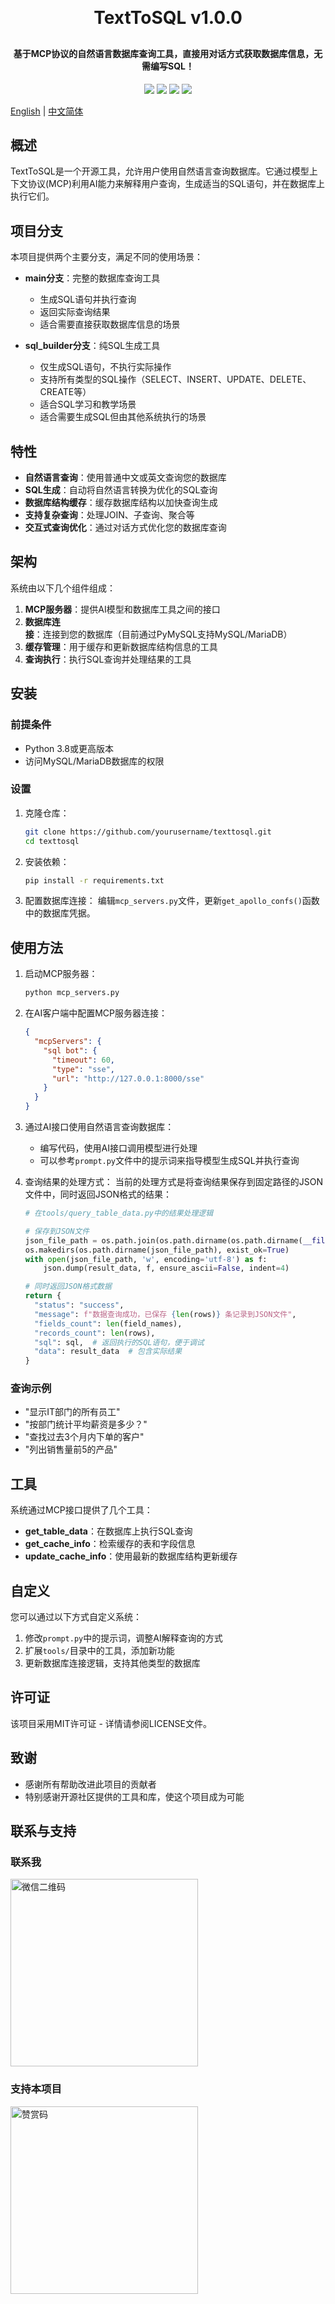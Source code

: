 <h1 align="center" style="margin: 30px 0 30px; font-weight: bold;">TextToSQL v1.0.0</h1>
<h4 align="center">基于MCP协议的自然语言数据库查询工具，直接用对话方式获取数据库信息，无需编写SQL！</h4>
<p align="center">
	<a href="https://github.com/lixu289508/TextToSQL/stargazers"><img src="https://img.shields.io/github/stars/lixu289508/TextToSQL?style=flat-square&logo=GitHub"></a>
	<a href="https://github.com/lixu289508/TextToSQL/network/members"><img src="https://img.shields.io/github/forks/lixu289508/TextToSQL?style=flat-square&logo=GitHub"></a>
	<a href="https://github.com/lixu289508/TextToSQL/watchers"><img src="https://img.shields.io/github/watchers/lixu289508/TextToSQL?style=flat-square&logo=GitHub"></a>
	<a href="https://github.com/lixu289508/TextToSQL/blob/master/LICENSE"><img src="https://img.shields.io/github/license/lixu289508/TextToSQL.svg?style=flat-square"></a>
</p>

[English](README.md) | [中文简体](README_CN.md)

## 概述

TextToSQL是一个开源工具，允许用户使用自然语言查询数据库。它通过模型上下文协议(MCP)利用AI能力来解释用户查询，生成适当的SQL语句，并在数据库上执行它们。

## 项目分支

本项目提供两个主要分支，满足不同的使用场景：

- **main分支**：完整的数据库查询工具
  - 生成SQL语句并执行查询
  - 返回实际查询结果
  - 适合需要直接获取数据库信息的场景

- **sql_builder分支**：纯SQL生成工具
  - 仅生成SQL语句，不执行实际操作
  - 支持所有类型的SQL操作（SELECT、INSERT、UPDATE、DELETE、CREATE等）
  - 适合SQL学习和教学场景
  - 适合需要生成SQL但由其他系统执行的场景

## 特性

- **自然语言查询**：使用普通中文或英文查询您的数据库
- **SQL生成**：自动将自然语言转换为优化的SQL查询
- **数据库结构缓存**：缓存数据库结构以加快查询生成
- **支持复杂查询**：处理JOIN、子查询、聚合等
- **交互式查询优化**：通过对话方式优化您的数据库查询

## 架构

系统由以下几个组件组成：

1. **MCP服务器**：提供AI模型和数据库工具之间的接口
2. **数据库连接**：连接到您的数据库（目前通过PyMySQL支持MySQL/MariaDB）
3. **缓存管理**：用于缓存和更新数据库结构信息的工具
4. **查询执行**：执行SQL查询并处理结果的工具

## 安装

### 前提条件

- Python 3.8或更高版本
- 访问MySQL/MariaDB数据库的权限

### 设置

1. 克隆仓库：
   ```bash
   git clone https://github.com/yourusername/texttosql.git
   cd texttosql
   ```

2. 安装依赖：
   ```bash
   pip install -r requirements.txt
   ```

3. 配置数据库连接：
   编辑`mcp_servers.py`文件，更新`get_apollo_confs()`函数中的数据库凭据。

## 使用方法

1. 启动MCP服务器：
   ```bash
   python mcp_servers.py
   ```

2. 在AI客户端中配置MCP服务器连接：
   ```json
   {
     "mcpServers": {
       "sql bot": {
         "timeout": 60,
         "type": "sse",
         "url": "http://127.0.0.1:8000/sse"
       }
     }
   }
   ```

3. 通过AI接口使用自然语言查询数据库：
   - 编写代码，使用AI接口调用模型进行处理
   - 可以参考`prompt.py`文件中的提示词来指导模型生成SQL并执行查询

4. 查询结果的处理方式：
   当前的处理方式是将查询结果保存到固定路径的JSON文件中，同时返回JSON格式的结果：
   ```python
   # 在tools/query_table_data.py中的结果处理逻辑
   
   # 保存到JSON文件
   json_file_path = os.path.join(os.path.dirname(os.path.dirname(__file__)), 'data.json')
   os.makedirs(os.path.dirname(json_file_path), exist_ok=True)
   with open(json_file_path, 'w', encoding='utf-8') as f:
       json.dump(result_data, f, ensure_ascii=False, indent=4)
   
   # 同时返回JSON格式数据
   return {
     "status": "success",
     "message": f"数据查询成功，已保存 {len(rows)} 条记录到JSON文件",
     "fields_count": len(field_names),
     "records_count": len(rows),
     "sql": sql,  # 返回执行的SQL语句，便于调试
     "data": result_data  # 包含实际结果
   }
   ```

### 查询示例

- "显示IT部门的所有员工"
- "按部门统计平均薪资是多少？"
- "查找过去3个月内下单的客户"
- "列出销售量前5的产品"

## 工具

系统通过MCP接口提供了几个工具：

- **get_table_data**：在数据库上执行SQL查询
- **get_cache_info**：检索缓存的表和字段信息
- **update_cache_info**：使用最新的数据库结构更新缓存

## 自定义

您可以通过以下方式自定义系统：

1. 修改`prompt.py`中的提示词，调整AI解释查询的方式
2. 扩展`tools/`目录中的工具，添加新功能
3. 更新数据库连接逻辑，支持其他类型的数据库

## 许可证

该项目采用MIT许可证 - 详情请参阅LICENSE文件。

## 致谢

- 感谢所有帮助改进此项目的贡献者
- 特别感谢开源社区提供的工具和库，使这个项目成为可能

## 联系与支持

### 联系我
<img src="https://toolkitai.cn/wx.png" width="300" alt="微信二维码">

### 支持本项目
<img src="https://toolkitai.cn/zs.jpg" width="300" alt="赞赏码">
